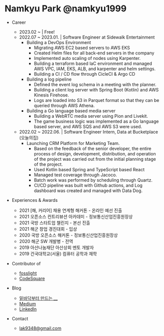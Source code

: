 # Namkyu Park @namkyu1999

- Career
  * 2023.02 ~           | Free!
  * 2022.07 ~ 2023.01.  | Software Engineer at Sidewalk Entertainment
    - Building a DevOps Environment
        - Migrating AWS EC2 based servers to AWS EKS
        - Created Helm files for all back-end servers in the company
        - Implemented auto scaling of nodes using Karpenter.
        - Building a terraform based IaC environment and managed AWS VPC, IAM, EKS, ALB, and karpenter and helm settings.
        - Building a CI / CD flow through CicleCI & Argo CD
    - Building a log pipeline
        - Defined the event log schema in a meeting with the planner.
        - Building a client log server with Spring Boot (Kotlin) and AWS Kinesis Firehose.
        - Logs are loaded into S3 in Parquet format so that they can be queried through AWS Athena.
    - Building a Go language based media server
        - Building a WebRTC media server using Pion and Livekit.
        - The game business logic was implemented as a Go language based server, and AWS SQS and AWS S3 were used.
  * 2022.02 ~ 2022.06.  | Software Engineer Intern, Data at Bucketplace (오늘의집)
    - Launching CRM Platform for Marketing Team.
        - Based on the feedback of the senior developer, the entire process of design, development, distribution, and operation of the project was carried out from the initial planning stage of the project.
        - Used Kotlin based Spring and TypeScript based React
        - Managed test coverage through Jacoco.
        - Batch work was performed by scheduling through Quartz.
        - CI/CD pipeline was built with Github actions, and Log dashboard was created and managed with Data Dog.

- Experiences & Awards
  * 2021 [해, 커리어] 채용 연계형 해커톤 - 온라인 예선 진출
  * 2021 오픈소스 컨트리뷰션 아카데미 - 정보통신산업진흥원장상
  * 2021 국방 스타트업 챌린지 - 본선 진출
  * 2021 해군 창업 경진대회 - 입상
  * 2020 국방 오픈소스 해커톤 - 정보통신산업진흥원장상
  * 2020 해군 SW 개발병 - 전역
  * 2019 아산나눔재단 아산상회 멘토 개발자
  * 2019 건국대학교(서울) 컴퓨터 공학과 재학

- Contributor of
  * [fosslight](https://github.com/fosslight/fosslight)
  * [CodeSquare](https://github.com/osamhack2020/WEB_CodeSquare_AmongUs)

- Blog
  * [밑바닥부터 만드는 __](https://namkyu1999.github.io/)
  * [Medium](https://medium.com/@loyle)
  * [LinkedIn](www.linkedin.com/in/namkyupark1999)

- Contact
  * lak9348@gmail.com
